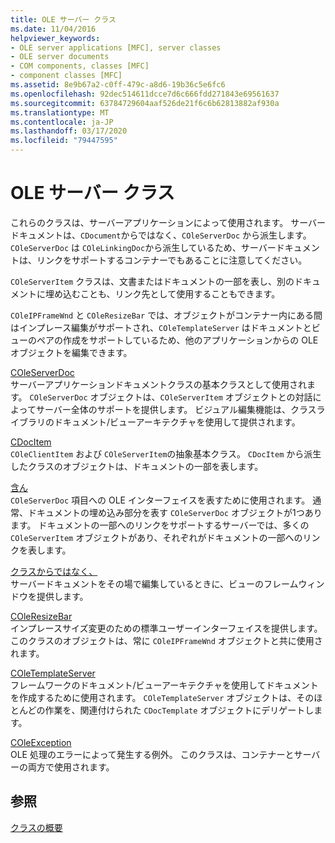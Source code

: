 ```yaml
---
title: OLE サーバー クラス
ms.date: 11/04/2016
helpviewer_keywords:
- OLE server applications [MFC], server classes
- OLE server documents
- COM components, classes [MFC]
- component classes [MFC]
ms.assetid: 8e9b67a2-c0ff-479c-a8d6-19b36c5e6fc6
ms.openlocfilehash: 92dec514611dcce7d6c666fdd271843e69561637
ms.sourcegitcommit: 63784729604aaf526de21f6c6b62813882af930a
ms.translationtype: MT
ms.contentlocale: ja-JP
ms.lasthandoff: 03/17/2020
ms.locfileid: "79447595"
---
```

# <a name="ole-server-classes"></a>OLE サーバー クラス

これらのクラスは、サーバーアプリケーションによって使用されます。 サーバードキュメントは、`CDocument`からではなく、`COleServerDoc` から派生します。 `COleServerDoc` は `COleLinkingDoc`から派生しているため、サーバードキュメントは、リンクをサポートするコンテナーでもあることに注意してください。

`COleServerItem` クラスは、文書またはドキュメントの一部を表し、別のドキュメントに埋め込むことも、リンク先として使用することもできます。

`COleIPFrameWnd` と `COleResizeBar` では、オブジェクトがコンテナー内にある間はインプレース編集がサポートされ、`COleTemplateServer` はドキュメントとビューのペアの作成をサポートしているため、他のアプリケーションからの OLE オブジェクトを編集できます。

[COleServerDoc](../mfc/reference/coleserverdoc-class.md)<br/>
サーバーアプリケーションドキュメントクラスの基本クラスとして使用されます。 `COleServerDoc` オブジェクトは、`COleServerItem` オブジェクトとの対話によってサーバー全体のサポートを提供します。 ビジュアル編集機能は、クラスライブラリのドキュメント/ビューアーキテクチャを使用して提供されます。

[CDocItem](../mfc/reference/cdocitem-class.md)<br/>
`COleClientItem` および `COleServerItem`の抽象基本クラス。 `CDocItem` から派生したクラスのオブジェクトは、ドキュメントの一部を表します。

[含ん](../mfc/reference/coleserveritem-class.md)<br/>
`COleServerDoc` 項目への OLE インターフェイスを表すために使用されます。 通常、ドキュメントの埋め込み部分を表す `COleServerDoc` オブジェクトが1つあります。 ドキュメントの一部へのリンクをサポートするサーバーでは、多くの `COleServerItem` オブジェクトがあり、それぞれがドキュメントの一部へのリンクを表します。

[クラスからではなく、](../mfc/reference/coleipframewnd-class.md)<br/>
サーバードキュメントをその場で編集しているときに、ビューのフレームウィンドウを提供します。

[COleResizeBar](../mfc/reference/coleresizebar-class.md)<br/>
インプレースサイズ変更のための標準ユーザーインターフェイスを提供します。 このクラスのオブジェクトは、常に `COleIPFrameWnd` オブジェクトと共に使用されます。

[COleTemplateServer](../mfc/reference/coletemplateserver-class.md)<br/>
フレームワークのドキュメント/ビューアーキテクチャを使用してドキュメントを作成するために使用されます。 `COleTemplateServer` オブジェクトは、そのほとんどの作業を、関連付けられた `CDocTemplate` オブジェクトにデリゲートします。

[COleException](../mfc/reference/coleexception-class.md)<br/>
OLE 処理のエラーによって発生する例外。 このクラスは、コンテナーとサーバーの両方で使用されます。

## <a name="see-also"></a>参照

[クラスの概要](../mfc/class-library-overview.md)
